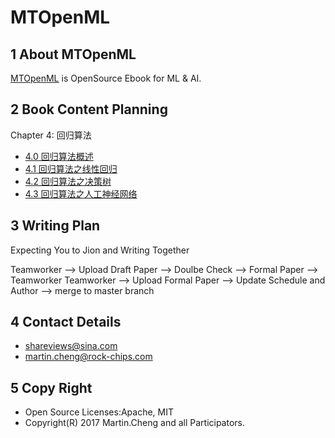 # MTOpenML

## 1 About MTOpenML

[MTOpenML](https://github.com/media-tm/MTOpenML) is OpenSource Ebook for  ML & AI.

## 2 Book Content Planning

Chapter 4: 回归算法

* [4.0 回归算法概述](../../book-open-ml-cn/4-ml-regression/40-ml-regression.md)
* [4.1 回归算法之线性回归](../../book-open-ml-cn/4-ml-regression/41-ml-linear-regression.md)
* [4.2 回归算法之决策树](../../book-open-ml-cn/4-ml-regression/42-ml-regression-decision-tree.md)
* [4.3 回归算法之人工神经网络](../../book-open-ml-cn/4-ml-regression/43-ml-regression-ann.md)

## 3 Writing Plan

Expecting You to Jion and Writing Together

Teamworker --> Upload Draft Paper  --> Doulbe Check --> Formal Paper -->  Teamworker
Teamworker --> Upload Formal Paper --> Update Schedule and Author --> merge to master branch

## 4 Contact Details

* shareviews@sina.com
* martin.cheng@rock-chips.com

## 5 Copy Right

* Open Source Licenses:Apache, MIT
* Copyright(R) 2017 Martin.Cheng and all Participators.
